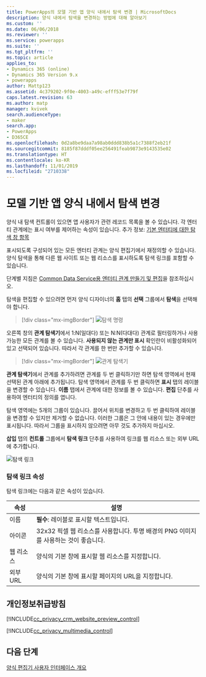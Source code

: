 ```yaml
---
title: PowerApps의 모델 기반 앱 양식 내에서 탐색 변경 | MicrosoftDocs
description: 양식 내에서 탐색을 변경하는 방법에 대해 알아보기
ms.custom: ''
ms.date: 06/06/2018
ms.reviewer: ''
ms.service: powerapps
ms.suite: ''
ms.tgt_pltfrm: ''
ms.topic: article
applies_to:
- Dynamics 365 (online)
- Dynamics 365 Version 9.x
- powerapps
author: Mattp123
ms.assetid: 4c379202-9f0e-4003-a49c-efff53e7f79f
caps.latest.revision: 63
ms.author: matp
manager: kvivek
search.audienceType:
- maker
search.app:
- PowerApps
- D365CE
ms.openlocfilehash: 0d2a8be9daa7a98ab0ddd838b5a1c7388f2eb21f
ms.sourcegitcommit: 8185f87dddf05ee256491feab9873e9143535e02
ms.translationtype: HT
ms.contentlocale: ko-KR
ms.lasthandoff: 11/01/2019
ms.locfileid: "2710338"
---
```

# <a name="change-navigation-within-a-model-driven-app-form"></a>모델 기반 앱 양식 내에서 탐색 변경

 양식 내 탐색 컨트롤이 있으면 앱 사용자가 관련 레코드 목록을 볼 수 있습니다. 각 엔터티 관계에는 표시 여부를 제어하는 속성이 있습니다. 추가 정보: [기본 엔터티에 대한 탐색 창 항목](../common-data-service/create-edit-1n-relationships-solution-explorer.md#navigation-pane-item-for-primary-entity)  
  
 표시되도록 구성되어 있는 모든 엔터티 관계는 양식 편집기에서 재정의할 수 있습니다. 양식 탐색을 통해 다른 웹 사이트 또는 웹 리소스를 표시하도록 탐색 링크를 포함할 수 있습니다.  
  
 단계별 지침은 [Common Data Service용 엔터티 관계 만들기 및 편집](../common-data-service/create-edit-entity-relationships.md)을 참조하십시오.  
  
 탐색을 편집할 수 있으려면 먼저 양식 디자이너의 **홈** 탭의 **선택** 그룹에서 **탐색**을 선택해야 합니다.  
 
> [!div class="mx-imgBorder"] 
> ![탐색 명령](media/navigation-command.png)
 
 오른쪽 창의 **관계 탐색기**에서 1:N(일대다) 또는 N:N(다대다) 관계로 필터링하거나 사용 가능한 모든 관계를 볼 수 있습니다. **사용되지 않는 관계만 표시** 확인란이 비활성화되어 있고 선택되어 있습니다. 따라서 각 관계를 한 번만 추가할 수 있습니다.  
 
 > [!div class="mx-imgBorder"] 
 > ![관계 탐색기](media/relationship-explorer.png)

 **관계 탐색기**에서 관계를 추가하려면 관계를 두 번 클릭하기만 하면 탐색 영역에서 현재 선택된 관계 아래에 추가됩니다. 탐색 영역에서 관계를 두 번 클릭하면 **표시** 탭의 레이블을 변경할 수 있습니다. **이름** 탭에서 관계에 대한 정보를 볼 수 있습니다. **편집** 단추를 사용하여 엔터티의 정의를 엽니다.  
  
 탐색 영역에는 5개의 그룹이 있습니다. 끌어서 위치를 변경하고 두 번 클릭하여 레이블을 변경할 수 있지만 제거할 수 없습니다. 이러한 그룹은 그 안에 내용이 있는 경우에만 표시됩니다. 따라서 그룹을 표시하지 않으려면 아무 것도 추가하지 마십시오.  
  
 **삽입** 탭의 **컨트롤** 그룹에서 **탐색 링크** 단추를 사용하여 링크를 웹 리소스 또는 외부 URL에 추가합니다.  
 
 ![탐색 링크](media/navigation-link.png)
 
<a name="BKMK_NavigationLinkProperties"></a>   
### <a name="navigation-link-properties"></a>탐색 링크 속성  
 탐색 링크에는 다음과 같은 속성이 있습니다.  
  
|속성|설명|  
|--------------|-----------------|  
|이름|**필수**: 레이블로 표시할 텍스트입니다.|  
|아이콘|32x32 픽셀 웹 리소스를 사용합니다. 투명 배경의 PNG 이미지를 사용하는 것이 좋습니다.|  
|웹 리소스|양식의 기본 창에 표시할 웹 리소스를 지정합니다.|  
|외부 URL|양식의 기본 창에 표시할 페이지의 URL을 지정합니다.|  

<a name="BKMK_PrivacyNotices"></a>   

## <a name="privacy-notices"></a>개인정보취급방침  
 [!INCLUDE[cc_privacy_crm_website_preview_control](../../includes/cc-privacy-crm-website-preview-control.md)]    
  
 [!INCLUDE[cc_privacy_multimedia_control](../../includes/cc-privacy-multimedia-control.md)]  

## <a name="next-steps"></a>다음 단계

[양식 편집기 사용자 인터페이스 개요](form-editor-user-interface-legacy.md)
